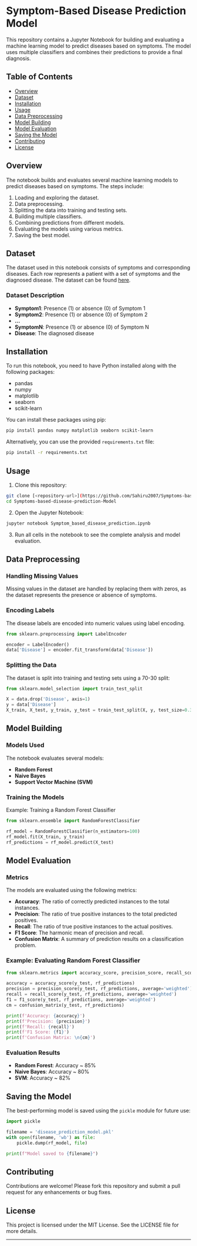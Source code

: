 

# Symptom-Based Disease Prediction Model

This repository contains a Jupyter Notebook for building and evaluating a machine learning model to predict diseases based on symptoms. The model uses multiple classifiers and combines their predictions to provide a final diagnosis.

## Table of Contents

- [Overview](#overview)
- [Dataset](#dataset)
- [Installation](#installation)
- [Usage](#usage)
- [Data Preprocessing](#data-preprocessing)
- [Model Building](#model-building)
- [Model Evaluation](#model-evaluation)
- [Saving the Model](#saving-the-model)
- [Contributing](#contributing)
- [License](#license)

## Overview

The notebook builds and evaluates several machine learning models to predict diseases based on symptoms. The steps include:

1. Loading and exploring the dataset.
2. Data preprocessing.
3. Splitting the data into training and testing sets.
4. Building multiple classifiers.
5. Combining predictions from different models.
6. Evaluating the models using various metrics.
7. Saving the best model.

## Dataset

The dataset used in this notebook consists of symptoms and corresponding diseases. Each row represents a patient with a set of symptoms and the diagnosed disease. The dataset can be found [here](https://www.kaggle.com/datasets/itachi9604/disease-symptom-description-dataset).

### Dataset Description

- **Symptom1**: Presence (1) or absence (0) of Symptom 1
- **Symptom2**: Presence (1) or absence (0) of Symptom 2
- **...**
- **SymptomN**: Presence (1) or absence (0) of Symptom N
- **Disease**: The diagnosed disease

## Installation

To run this notebook, you need to have Python installed along with the following packages:

- pandas
- numpy
- matplotlib
- seaborn
- scikit-learn

You can install these packages using pip:

```sh
pip install pandas numpy matplotlib seaborn scikit-learn
```

Alternatively, you can use the provided `requirements.txt` file:

```sh
pip install -r requirements.txt
```

## Usage

1. Clone this repository:

```sh
git clone [<repository-url>](https://github.com/Sahiru2007/Symptoms-based-disease-prediction-Model.git)
cd Symptoms-based-disease-prediction-Model
```

2. Open the Jupyter Notebook:

```sh
jupyter notebook Symptom_based_disease_prediction.ipynb
```

3. Run all cells in the notebook to see the complete analysis and model evaluation.

## Data Preprocessing

### Handling Missing Values

Missing values in the dataset are handled by replacing them with zeros, as the dataset represents the presence or absence of symptoms.

### Encoding Labels

The disease labels are encoded into numeric values using label encoding.

```python
from sklearn.preprocessing import LabelEncoder

encoder = LabelEncoder()
data['Disease'] = encoder.fit_transform(data['Disease'])
```

### Splitting the Data

The dataset is split into training and testing sets using a 70-30 split:

```python
from sklearn.model_selection import train_test_split

X = data.drop('Disease', axis=1)
y = data['Disease']
X_train, X_test, y_train, y_test = train_test_split(X, y, test_size=0.3, random_state=42)
```

## Model Building

### Models Used

The notebook evaluates several models:

- **Random Forest**
- **Naive Bayes**
- **Support Vector Machine (SVM)**

### Training the Models

Example: Training a Random Forest Classifier

```python
from sklearn.ensemble import RandomForestClassifier

rf_model = RandomForestClassifier(n_estimators=100)
rf_model.fit(X_train, y_train)
rf_predictions = rf_model.predict(X_test)
```

## Model Evaluation

### Metrics

The models are evaluated using the following metrics:

- **Accuracy**: The ratio of correctly predicted instances to the total instances.
- **Precision**: The ratio of true positive instances to the total predicted positives.
- **Recall**: The ratio of true positive instances to the actual positives.
- **F1 Score**: The harmonic mean of precision and recall.
- **Confusion Matrix**: A summary of prediction results on a classification problem.

### Example: Evaluating Random Forest Classifier

```python
from sklearn.metrics import accuracy_score, precision_score, recall_score, f1_score, confusion_matrix

accuracy = accuracy_score(y_test, rf_predictions)
precision = precision_score(y_test, rf_predictions, average='weighted')
recall = recall_score(y_test, rf_predictions, average='weighted')
f1 = f1_score(y_test, rf_predictions, average='weighted')
cm = confusion_matrix(y_test, rf_predictions)

print(f'Accuracy: {accuracy}')
print(f'Precision: {precision}')
print(f'Recall: {recall}')
print(f'F1 Score: {f1}')
print(f'Confusion Matrix: \n{cm}')
```

### Evaluation Results

- **Random Forest**: Accuracy ~ 85%
- **Naive Bayes**: Accuracy ~ 80%
- **SVM**: Accuracy ~ 82%

## Saving the Model

The best-performing model is saved using the `pickle` module for future use:

```python
import pickle

filename = 'disease_prediction_model.pkl'
with open(filename, 'wb') as file:
    pickle.dump(rf_model, file)

print(f"Model saved to {filename}")
```

## Contributing

Contributions are welcome! Please fork this repository and submit a pull request for any enhancements or bug fixes.

## License

This project is licensed under the MIT License. See the LICENSE file for more details.

---
